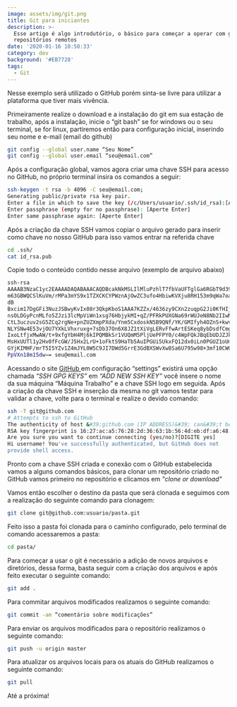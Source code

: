 ```yaml
---
image: assets/img/git.png
title: Git para iniciantes
description: >-
  Esse artigo é algo introdutório, o básico para começar a operar com git e
  repositórios remotos
date: '2020-01-16 10:50:33'
category: dev
background: '#EB7728'
tags:
  - Git
---
```

Nesse exemplo será utilizado o GitHub porém sinta-se livre para utilizar a plataforma que tiver mais vivência.

Primeiramente realize o download e a instalação do git em sua estação de trabalho, após a instalação, inicie o “git bash” se for windows ou o seu terminal, se for linux, partiremos então para configuração inicial, inserindo seu nome e e-mail (email do github)

```bash
git config --global user.name “Seu Nome”
git config --global user.email “seu@email.com”
```

Após a configuração global, vamos agora criar uma chave SSH para acesso no GitHub, no próprio terminal insira os comandos a seguir:

```bash
ssh-keygen -t rsa -b 4096 -C seu@email.com;
Generating public/private rsa key pair.
Enter a file in which to save the key (/c/Users/usuario/.ssh/id_rsa):[Aperte Enter]
Enter passphrase (empty for no passphrase): [Aperte Enter]
Enter same passphrase again: [Aperte Enter]
```

Após a criação da chave SSH vamos copiar o arquivo gerado para inserir como chave no nosso GitHub para isso vamos entrar na referida chave

```bash
cd .ssh/
cat id_rsa.pub
```

Copie todo o conteúdo contido nesse arquivo (exemplo de arquivo abaixo)

```bash
ssh-rsa
AAAAB3NzaC1yc2EAAAADAQABAAACAQDBcakNkMSLIlMluPzhlT7fbVaUFTglGa6RGbT9d39wz3wtO7
m63GBWQCSlKuVm/rMPa3mYS9x1TZXCKCYPWznAjOwZC3ufo4HbiwKVXju8RH153m9qWa7oaBu7d
dB
Bxcim17DgGFi3NuzJSBwyKvIx08r3QkpKboS1AAA7KZZx/4636zy9CXn2zuqpG2Ji0KfHIjBunVemC
nsOLDGyPcnMLfo5ZJzi3lcMpViWn1xsg76HbjykMI+qZ/PFRkPUXGNa69rWUJeN8Nb2IIwMhM6kdlj
CtL3uczuv2sG5ZCq2rgNe+pnZUZXmpPXda/Ynm5CxdoskN5B9QNf/YK/GMIfyh4OZnS+kwvRTG0fCp
NLYSNw4E53vjOU7YXkLVhxruxg+7sDb37On6X8JZ1tXiVgLERvFfwArtESKeq8ybDsdfCmgKfHiONS
IxoLtfjxMwAW/t+9xfgYbH4Mj6kIPQMBkSr1VUQmM5PljUePFPY0/c4WpFQkJBqEbUDJZJk02OjMMd
MsHxUUTl1y2Hv0fFcGW/J5Hx2LrU+1oFktS9HaTb5AuIPGUi5UkxFQ12dx0iLn0PGUZ1oUmD8AK5E6
GYjKIMHF/mrT5I5YZv1Z4mJYL0W5C9JI7DWd5GrrE3GdBXSWvXw8Sa6U795w98+3mf10CW00UoE6s8
PpVXn18m15dw== seu@email.com
```

Acessando o site [](https://github.com/)[GitHub ](https://github.com/)em configuração “settings” existirá uma opção chamada *“SSH GPG KEYS”* em *“ADD NEW SSH KEY”* você insere o nome da sua máquina “Máquina Trabalho” e a chave SSH logo em seguida. Após a criação da chave SSH e inserção da mesma no git vamos testar para validar a chave, volte para o terminal e realize o devido comando:

```bash
ssh -T git@github.com
# Attempts to ssh to GitHub
The authenticity of host &#39;github.com (IP ADDRESS)&#39; can&#39;t be established.
RSA key fingerprint is 16:27:ac:a5:76:28:2d:36:63:1b:56:4d:eb:df:a6:48.
Are you sure you want to continue connecting (yes/no)?[DIGITE yes]
Hi username! You've successfully authenticated, but GitHub does not
provide shell access.
```

Pronto com a chave SSH criada e conexão com o GitHub estabelecida vamos a alguns comandos básicos, para clonar um repositório criado no GitHub vamos primeiro no repositório e clicamos em *"clone or download"*

Vamos então escolher o destino da pasta que será clonada e seguimos com a realização do seguinte comando para clonagem:

```bash
git clone git@github.com:usuario/pasta.git
```

Feito isso a pasta foi clonada para o caminho configurado, pelo terminal de comando acessaremos a pasta:

```bash
cd pasta/
```

Para começar a usar o git é necessário a adição de novos arquivos e diretórios, dessa forma, basta seguir com a criação dos arquivos e após feito executar o seguinte comando:

```bash
git add .
```

Para commitar arquivos modificados realizamos o seguinte comando:

```bash
git commit -am “comentário sobre modificações”
```

Para enviar os arquivos modificados para o repositório realizamos o seguinte comando:

```bash
git push -u origin master
```

Para atualizar os arquivos locais para os atuais do GitHub realizamos o seguinte comando:

```bash
git pull
```

Até a próxima!
